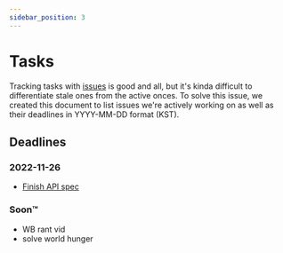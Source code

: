 ```yaml
---
sidebar_position: 3
---
```


# Tasks

Tracking tasks with [issues](https://github.com/exyleio/exyleio/issues)
is good and all, but it's kinda difficult to differentiate stale ones
from the active onces. To solve this issue, we created this document to
list issues we're actively working on as well as their deadlines in
YYYY-MM-DD format (KST).

## Deadlines

### 2022-11-26

- [Finish API spec](https://github.com/exyleio/exyleio/issues/65)

### Soon™

- WB rant vid
- solve world hunger
